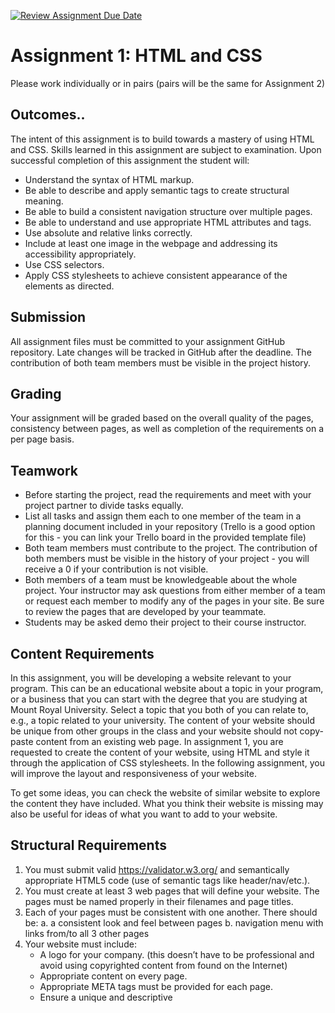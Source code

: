 [![Review Assignment Due Date](https://classroom.github.com/assets/deadline-readme-button-22041afd0340ce965d47ae6ef1cefeee28c7c493a6346c4f15d667ab976d596c.svg)](https://classroom.github.com/a/sGf0gGPc)
# Assignment 1: HTML and CSS
Please work individually or in pairs (pairs will be the same for Assignment 2)

## Outcomes..
The intent of this assignment is to build towards a mastery of using HTML and CSS. Skills learned in this assignment are subject to examination. Upon successful completion of this assignment the student will:
- Understand the syntax of HTML markup.
- Be able to describe and apply semantic tags to create structural meaning.
- Be able to build a consistent navigation structure over multiple pages.
- Be able to understand and use appropriate HTML attributes and tags.
- Use absolute and relative links correctly.
- Include at least one image in the webpage and addressing its accessibility appropriately.
- Use CSS selectors.
- Apply CSS stylesheets to achieve consistent appearance of the elements as directed.

## Submission
All assignment files must be committed to your assignment GitHub repository. Late changes will be tracked in GitHub after the deadline. The contribution of both team members must be visible in the project history. 

## Grading
Your assignment will be graded based on the overall quality of the pages, consistency between pages, as well as completion of the requirements on a per page basis. 

## Teamwork
- Before starting the project, read the requirements and meet with your project partner to divide tasks equally.
- List all tasks and assign them each to one member of the team in a planning document included in your repository (Trello is a good option for this - you can link your Trello board in the provided template file)
- Both team members must contribute to the project. The contribution of both members must be visible in the history of your project - you will receive a 0 if your contribution is not visible.
- Both members of a team must be knowledgeable about the whole project. Your instructor may ask questions from either member of a team or request each member to modify any of the pages in your site. Be sure to review the pages that are developed by your teammate.
- Students may be asked demo their project to their course instructor.

## Content Requirements
In this assignment, you will be developing a website relevant to your program. This can be an educational website about a topic in your program, or a business that you can start with the degree that you are studying at Mount Royal University. Select a topic that you both of you can relate to, e.g., a topic related to your university. The content of your website should be unique from other groups in the class and your website should not copy-paste content from an existing web page. In assignment 1, you are requested to create the content of your website, using HTML and style it through the application of CSS stylesheets.
In the following assignment, you will improve the layout and responsiveness of your website.

To get some ideas, you can check the website of similar website to explore the content they have included. What you think their website is missing may also be useful for ideas of what you want to add to your website.

## Structural Requirements
1. You must submit valid https://validator.w3.org/ and semantically appropriate HTML5 code (use of semantic tags like header/nav/etc.).
2. You must create at least 3 web pages that will define your website. The pages must be named properly in their filenames and page titles.
3. Each of your pages must be consistent with one another. There should be:
a. a consistent look and feel between pages
b. navigation menu with links from/to all 3 other pages
4. Your website must include:
    - A logo for your company. (this doesn’t have to be professional and avoid using copyrighted content from found on the Internet)
    - Appropriate content on every page.
    - Appropriate META tags must be provided for each page.
    - Ensure a unique and descriptive <title> tag for each page.
5. Use the following elements in your Website:
    - At least, one photo enclosed in a <figure> with a <figcaption> (not the logo). All images must be stored in a local directory called images. You must define "alt" attributes for all pictures for accessibility. (Note that you may leave the value of alt attribute empty for decorative images.)
    - At least one HTML comment. This can be anywhere in the page.
    - One External link to another Website that opens in a new tab
    - At least one link to another place on the same page.
    - A table with a merged (spanned) cell.
6. Semantic markup:
    - Use <nav> tag and define a consistent "menu" on each page.
    - Use <article>, <header>, <main>, and <footer> tags to properly define the structure of your pages.
7. A form design for contacting you that has:
    - A mandatory input box for the subject. Include a max length for user input.
    - A mandatory textarea for entering the body of the inquiry.
    - A mandatory input box to get user’s email address. Include a place holder to show the valid format and a pattern to validate the input.
    - An optional box to get user’s telephone number. Must include a place holder to show the valid format and a pattern to validate the input.
    - Radio buttons with at least 2 different options.
    - Checkboxes with at least 2 different options to select.
    - A reset button that clears all form inputs
    - An input element that accepts date input.
    - A submit button that submits the form to an email address.
8. Valid HTML5 markup. Your site should validate without error (warnings are ok).
9. Submit your own raw HTML code – evidence of automatically generated HTML code will result in a 0.
10. Do not add any internal/embedded CSS, JavaScript, or other advanced components to the site.

## CSS Requirements
1. Navigation menu: In every page, the menu item of the current page must be styled differently. (e.g. special color to indicate the user is at this menu item’s page)
2. Use the first-letter pseudo element selector to style a first letter of (at least) one of your paragraphs differently.
3. Use a pseudo class selector of your choice in one of your pages.
4. Use a contextual selector of your choice in one of your pages.
5. Use an attribute selector of your choice in one of your pages.
6. Style your table using CSS properties to have striped table format (i.e., style even and odd rows with different colors. You should not use inline styling for this!
7. Float an image to the right side of a paragraph of your choice in your Website.
8. Uses consistent design for the header and footer area in all pages. The whole website should have a professional look and design.
9. Use external CSS files to style your Website. Include all your CSS files inside a folder called “style” and include them in the <head> section of your HTML files.
10. All pages must use consistent font, margin, padding. These must be defined using a general CSS file shared by all pages. Page-specific styles should be defined in separate CSS files. Note that you can include multiple CSS files for your HTML files.

Note: If a specific requirement is not given for a part of your website, you are welcome to use CSS properties to create a design of your choice.

Important: The contributions from both team members must be visible in your repository. This means that you cannot ask someone to do your code commits for you. If this happens, you may get a lower grade than your partner.

## Rubric
| Criteria | Points |
| -------- | ------- |
| Planning document | 2 |
| General: Pages are consistently styled using external CSS files with proper names | 3 |
| Content: Includes 3 pages as described with approrpiate content, unique to each group, includes company logo, all images stored in images directory, appropriate choice of semantic tags | 5 |
| Menu Items: Menu items created with spans or list, menu items linked to related pages, menu item of current page is styled with a different colour on all pages | 5 |
| Images: At least one semantically tagged image with caption, "alt" attributes defined for all pictures for accessibility, an image is floated to the right side of a paragraph (on any page), images in their own relative directory as specified | 5 |
| Navigation: One external link to another website opening in a new tab, at least one link to another place on the same page | 4 |
| At least one HTML comment | 1 |
| Table: table-related HTML elements (table, tr, td, th) are used properly, a table with a merged cell, striped table format is created using CSS properties | 6 |
| Form design: Has all requested elements and requirements specified, mandatory fields are visually distinguishable from non-mandatory fields. | 7 |
| CSS selectors: Pseudo class selector is used, pseudo element selector is used, contextual selector is used, attribute selector is used. | 8 |
| Design quality: All pages have consistent and professional look and content, relevant head tag elements used properly (meta/title/link), proper use and storage location of shared/page specific CSS files, all webpages validate without errors for HTML5. | 6 | 
| TOTAL | 52 |
